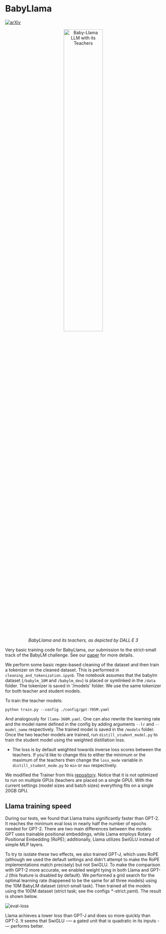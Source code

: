 # BabyLlama

[![arXiv](https://img.shields.io/badge/arXiv-2308.02019-b31b1b.svg)](https://arxiv.org/abs/2308.02019)

<div align="center">
  <img src="assets/babyllama-dalle3.png" alt="Baby-Llama LLM with its Teachers" width=50% height=50%>

  *BabyLlama and its teachers, as depicted by  DALL·E 3*
</div>

Very basic training code for BabyLlama, our submission to the strict-small track of the BabyLM challenge. See our [paper](https://arxiv.org/abs/2308.02019) for more details.

We perform some basic regex-based cleaning of the dataset and then train a tokenizer on the cleaned dataset. This is performed in `cleaning_and_tokenization.ipynb`. The notebook assumes that the babylm dataset (`/babylm_10M` and `/babylm_dev`) is placed or symlinked in the `/data` folder.
The tokenizer is saved in '/models' folder. We use the same tokenizer for both teacher and student models.

To train the teacher models: 
```
python train.py --config ./config/gpt-705M.yaml
```
And analogously for `llama-360M.yaml`.
One can also rewrite the learning rate and the model name defined in the config by adding arguments `--lr` and `--model_name` respectively. The trained model is saved in the `/models` folder.
Once the two teacher models are trained, run `distill_student_model.py` to train the student model using the weighted distillation loss.
- The loss is by default weighted towards inverse loss scores between the teachers. If you'd like to change this to either the minimum or the maximum of the teachers then change the `loss_mode` variable in `distill_student_mode.py` to `min` or `max` respectively.

We modified the Trainer from this [repository](https://github.com/philschmid/knowledge-distillation-transformers-pytorch-sagemaker). Notice that it is not optimized to run on multiple GPUs (teachers are placed on a single GPU).
With the current settings (model sizes and batch sizes) everything fits on a single 20GB GPU.



## Llama training speed

During our tests, we found that Llama trains significantly faster than GPT-2. It reaches the minimum eval loss in nearly half the number of epochs needed for GPT-2. There are two main differences between the models: GPT uses trainable positional embeddings, while Llama employs Rotary Positional Embedding (RoPE); additionally, Llama utilizes SwiGLU instead of simple MLP layers. 

To try to isolate these two effects, we also trained GPT-J, which uses RoPE (although we used the default settings and didn't attempt to make the RoPE implementations match precisely) but not SwiGLU. To make the comparison with GPT-2 more accurate, we enabled weight tying in both Llama and GPT-J (this feature is disabled by default). We performed a grid search for the optimal learning rate (happened to be the same for all three models) using the 10M BabyLM dataset (strict-small task). Then trained all the models using the 100M dataset (strict task; see the configs *-strict.yaml). The result is shown below.

![eval-loss](assets/wandb-Llama-gptj-gpt2.png)

Llama achieves a lower loss than GPT-J and does so more quickly than GPT-2. It seems that SwiGLU -— a gated unit that is quadratic in its inputs -— performs better.
